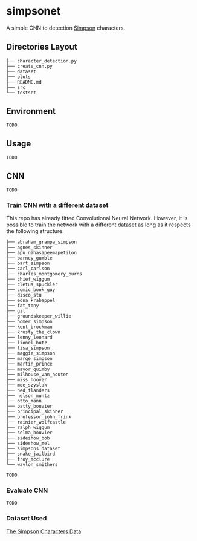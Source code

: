 # simpsonet
A simple CNN to detection [Simpson](https://en.wikipedia.org/wiki/The_Simpsons) characters.

## Directories Layout
```
├── character_detection.py
├── create_cnn.py
├── dataset
├── plots
├── README.md
├── src
└── testset
```

## Environment
`TODO`

## Usage
`TODO`

## CNN
`TODO`
<!--
    immagine con la rete
    identificare lo script
-->

### Train CNN with a different dataset
This repo has already fitted Convolutional Neural Network.
However, It is possible to train the network with a different dataset as long as
it respects the following structure.

```
├── abraham_grampa_simpson
├── agnes_skinner
├── apu_nahasapeemapetilon
├── barney_gumble
├── bart_simpson
├── carl_carlson
├── charles_montgomery_burns
├── chief_wiggum
├── cletus_spuckler
├── comic_book_guy
├── disco_stu
├── edna_krabappel
├── fat_tony
├── gil
├── groundskeeper_willie
├── homer_simpson
├── kent_brockman
├── krusty_the_clown
├── lenny_leonard
├── lionel_hutz
├── lisa_simpson
├── maggie_simpson
├── marge_simpson
├── martin_prince
├── mayor_quimby
├── milhouse_van_houten
├── miss_hoover
├── moe_szyslak
├── ned_flanders
├── nelson_muntz
├── otto_mann
├── patty_bouvier
├── principal_skinner
├── professor_john_frink
├── rainier_wolfcastle
├── ralph_wiggum
├── selma_bouvier
├── sideshow_bob
├── sideshow_mel
├── simpsons_dataset
├── snake_jailbird
├── troy_mcclure
└── waylon_smithers
```
`TODO`
<!--
    Script che prenda in ingresso il nuovo dataset
-->

### Evaluate CNN
`TODO`
<!-- 
    scrivere le metriche che ho ottenuto e con quali caratteristiche
    scrivere lo script che prenda in input il testset
-->

### Dataset Used
[The Simpson Characters Data](https://www.kaggle.com/datasets/alexattia/the-simpsons-characters-dataset)
